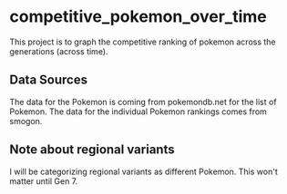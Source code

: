 # competitive_pokemon_over_time

This project is to graph the competitive ranking of pokemon across the generations (across time). 

## Data Sources
The data for the Pokemon is coming from pokemondb.net for the list of Pokemon. 
The data for the individual Pokemon rankings comes from smogon. 

## Note about regional variants
I will be categorizing regional variants as different Pokemon. This won't matter until Gen 7. 